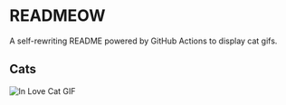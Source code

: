 # READMEOW

A self-rewriting README powered by GitHub Actions to display cat gifs.

## Cats

![In Love Cat GIF](https://media0.giphy.com/media/v1.Y2lkPTlhY2QwMmRhcDA2bWI4d3BtZ2FoNmhxdmxvczc1M2s3OHJrOWV2NzFoMTE1ZWVpdyZlcD12MV9naWZzX3NlYXJjaCZjdD1n/MDJ9IbxxvDUQM/200.gif)
